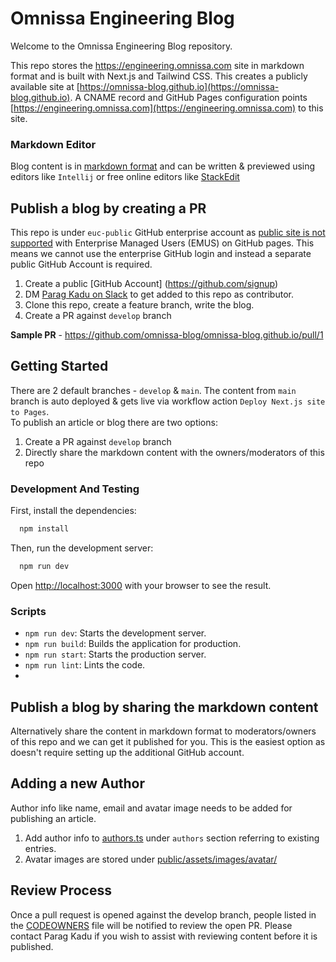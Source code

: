 # Omnissa Engineering Blog

Welcome to the Omnissa Engineering Blog repository.

This repo stores the https://engineering.omnissa.com site in markdown format and is built with Next.js and Tailwind CSS.
This creates a publicly available site at [https://omnissa-blog.github.io](https://omnissa-blog.github.io). A CNAME record and GitHub Pages configuration points [https://engineering.omnissa.com](https://engineering.omnissa.com) to this site.

### Markdown Editor
Blog content is in [markdown format](https://markdownlivepreview.com/) and can be written & previewed using editors like `Intellij` or free online editors like [StackEdit](https://stackedit.io)

## Publish a blog by creating a PR
This repo is under `euc-public` GitHub enterprise account as [public site is not supported](https://docs.github.com/en/enterprise-cloud@latest/pages/getting-started-with-github-pages/changing-the-visibility-of-your-github-pages-site) with Enterprise Managed Users (EMUS) on GitHub pages. This means we cannot use the enterprise GitHub login and instead a separate public GitHub Account
is required.
1. Create a public [GitHub Account] (https://github.com/signup) 
2. DM [Parag Kadu on Slack](https://omnissa.enterprise.slack.com/team/U07RH2ASKMK) to get added to this repo as contributor.
3. Clone this repo, create a feature branch, write the blog. 
4. Create a PR against `develop` branch

**Sample PR** -  https://github.com/omnissa-blog/omnissa-blog.github.io/pull/1 

## Getting Started
There are 2 default branches - `develop` & `main`. The content from `main` branch is auto deployed & gets live via workflow action `Deploy Next.js site to Pages`.  
To publish an article or blog there are two options:
1. Create a PR against `develop` branch
2. Directly share the markdown content with the owners/moderators of this repo

### Development And Testing
First, install the dependencies:
```bash
  npm install
```
Then, run the development server:

```bash
  npm run dev
```
Open [http://localhost:3000](http://localhost:3000) with your browser to see the result.

### Scripts

- `npm run dev`: Starts the development server.
- `npm run build`: Builds the application for production.
- `npm run start`: Starts the production server.
- `npm run lint`: Lints the code.
- 
## Publish a blog by sharing the markdown content
Alternatively share the content in markdown format to moderators/owners of this repo and we can get it published for you. This is the easiest option as doesn't require setting up the additional GitHub account.

## Adding a new Author
Author info like name, email and avatar image needs to be added for publishing an article.
1. Add author info to [authors.ts](lib/authors.ts) under `authors` section referring to existing entries.
2. Avatar images are stored under [public/assets/images/avatar/](public/assets/images/avatar/)

## Review Process
Once a pull request is opened against the develop branch, people listed in the [CODEOWNERS](.github/CODEOWNERS) file will be notified to review the open PR. Please contact Parag Kadu if you wish to assist with reviewing content before it is published.



